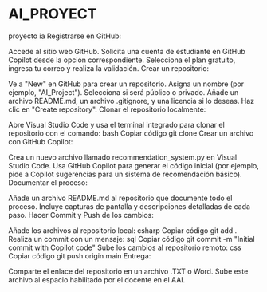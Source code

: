 # AI_PROYECT
proyecto ia
Registrarse en GitHub:

Accede al sitio web GitHub.
Solicita una cuenta de estudiante en GitHub Copilot desde la opción correspondiente.
Selecciona el plan gratuito, ingresa tu correo y realiza la validación.
Crear un repositorio:

Ve a "New" en GitHub para crear un repositorio.
Asigna un nombre (por ejemplo, "AI_Project").
Selecciona si será público o privado.
Añade un archivo README.md, un archivo .gitignore, y una licencia si lo deseas.
Haz clic en "Create repository".
Clonar el repositorio localmente:

Abre Visual Studio Code y usa el terminal integrado para clonar el repositorio con el comando:
bash
Copiar código
git clone <URL-del-repositorio>
Crear un archivo con GitHub Copilot:

Crea un nuevo archivo llamado recommendation_system.py en Visual Studio Code.
Usa GitHub Copilot para generar el código inicial (por ejemplo, pide a Copilot sugerencias para un sistema de recomendación básico).
Documentar el proceso:

Añade un archivo README.md al repositorio que documente todo el proceso.
Incluye capturas de pantalla y descripciones detalladas de cada paso.
Hacer Commit y Push de los cambios:

Añade los archivos al repositorio local:
csharp
Copiar código
git add .
Realiza un commit con un mensaje:
sql
Copiar código
git commit -m "Initial commit with Copilot code"
Sube los cambios al repositorio remoto:
css
Copiar código
git push origin main
Entrega:

Comparte el enlace del repositorio en un archivo .TXT o Word.
Sube este archivo al espacio habilitado por el docente en el AAI.
